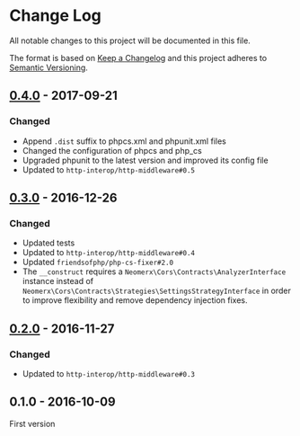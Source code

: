 # Change Log
All notable changes to this project will be documented in this file.

The format is based on [Keep a Changelog](http://keepachangelog.com/) 
and this project adheres to [Semantic Versioning](http://semver.org/).

## [0.4.0] - 2017-09-21

### Changed

* Append `.dist` suffix to phpcs.xml and phpunit.xml files
* Changed the configuration of phpcs and php_cs
* Upgraded phpunit to the latest version and improved its config file
* Updated to `http-interop/http-middleware#0.5`

## [0.3.0] - 2016-12-26

### Changed

* Updated tests
* Updated to `http-interop/http-middleware#0.4`
* Updated `friendsofphp/php-cs-fixer#2.0`
* The `__construct` requires a `Neomerx\Cors\Contracts\AnalyzerInterface` instance instead of `Neomerx\Cors\Contracts\Strategies\SettingsStrategyInterface` in order to improve flexibility and remove dependency injection fixes.

## [0.2.0] - 2016-11-27

### Changed

* Updated to `http-interop/http-middleware#0.3`

## 0.1.0 - 2016-10-09

First version

[0.4.0]: https://github.com/middlewares/cors/compare/v0.3.0...v0.4.0
[0.3.0]: https://github.com/middlewares/cors/compare/v0.2.0...v0.3.0
[0.2.0]: https://github.com/middlewares/cors/compare/v0.1.0...v0.2.0

